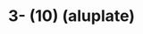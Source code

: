 ---
ee_id_thing: na
site: na
type: na
inv_num: 2022-041
add_credit:
url: 2022-041
title: 3- (10) (aluplate)
year: '2022'
display_year: '2022'
medium: Raw aluplate aluminium
dims: 200 x 100 cm
pitch: alu / track suits / majerus ;-)
ps:
live_url:
youtube:
https://github.com/coryarcangel/alu: https://github.com/coryarcangel/alu
imgs:
subheading:
download:
commission:
related:
layout: things-i-made
---